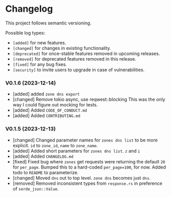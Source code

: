 # Changelog

This project follows semantic versioning.

Possible log types:

- `[added]` for new features.
- `[changed]` for changes in existing functionality.
- `[deprecated]` for once-stable features removed in upcoming releases.
- `[removed]` for deprecated features removed in this release.
- `[fixed]` for any bug fixes.
- `[security]` to invite users to upgrade in case of vulnerabilities.

### V0.1.6 (2023-12-14)

- [added] added `zone dns export`
- [changed] Remove tokio async, use reqwest::blocking
  This was the only way I could figure out mocking for tests.
- [added] Added `CODE_OF_CONDUCT.md`
- [added] Added `CONTRIBUTING.md`


### V0.1.5 (2023-12-13)

- [changed] Changed parameter names for `zones dns list` to be more explicit. `id` to `zone_id`, `name` to `zone_name`.
- [added] Added short parameters for `zones dns list`. `z` and `i`
- [added] Added `CHANGELOG.md`
- [fixed] Fixed bug where `zones` get requests were returning the default `20` for `per_page`. 
  Bumped this to a hard-coded `per_page=100`, for now. Added todo to `README` to parameterize.
- [changed] Moved `dns` out to top level. `zone dns` becomes just `dns`.
- [removed] Removed inconsistent types from `response.rs` in preference of `serde_json::Value`.